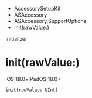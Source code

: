 

- AccessorySetupKit
- ASAccessory
- ASAccessory.SupportOptions
-  init(rawValue:) 

Initializer

# init(rawValue:)

iOS 18.0+iPadOS 18.0+

``` source
init(rawValue: UInt)
```

